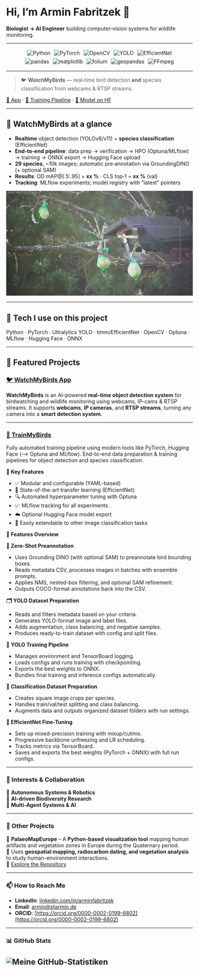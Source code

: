 # Hi, I’m Armin Fabritzek 👋
**Biologist → AI Engineer** building computer‑vision systems for wildlife monitoring.

--- 
<div align="center">
  <!-- row 1 -->
  <img src="https://img.shields.io/badge/Python-0057B8?style=for-the-badge&logo=python&logoColor=FFD700" alt="Python" width="80" style="margin:3px;"/>
  <img src="https://img.shields.io/badge/PyTorch-0057B8?style=for-the-badge&logo=PyTorch&logoColor=FFD700" alt="PyTorch" width="80" style="margin:3px;"/>
  <img src="https://img.shields.io/badge/OpenCV-0057B8?style=for-the-badge&logo=opencv&logoColor=FFD700" alt="OpenCV" width="80" style="margin:3px;"/>
  <img src="https://img.shields.io/badge/YOLO-0057B8?style=for-the-badge&logo=yolo&logoColor=FFD700" alt="YOLO" width="80" style="margin:3px;"/>
  <img src="https://img.shields.io/badge/EfficientNet-0057B8?style=for-the-badge&logo=efficientnet&logoColor=FFD700" alt="EfficientNet" width="80" style="margin:3px;"/>

  <br/>

  <!-- row 2 -->
  <img src="https://img.shields.io/badge/pandas-FFD700?style=for-the-badge&logo=pandas&logoColor=0057B8" alt="pandas" width="80" style="margin:3px;"/>
  <img src="https://img.shields.io/badge/matplotlib-FFD700?style=for-the-badge&logo=matplotlib&logoColor=0057B8" alt="matplotlib" width="80" style="margin:3px;"/>
  <img src="https://img.shields.io/badge/folium-FFD700?style=for-the-badge&logo=leaflet&logoColor=0057B8" alt="folium" width="80" style="margin:3px;"/>
  <img src="https://img.shields.io/badge/geopandas-FFD700?style=for-the-badge&logo=python&logoColor=0057B8" alt="geopandas" width="80" style="margin:3px;"/>
  <img src="https://img.shields.io/badge/FFmpeg-FFD700?style=for-the-badge&logo=ffmpeg&logoColor=0057B8" alt="FFmpeg" width="80" style="margin:3px;"/>
</div>

---

> 🐦 **WatchMyBirds** — real‑time bird detection **and** species classification from webcams & RTSP streams.

[🔗 App](https://github.com/arminfabritzek/WatchMyBirds) · [🧪 Training Pipeline](https://github.com/arminfabritzek/TrainMyBirds) · [🤗 Model on HF](https://huggingface.co/arminfabritzek/WatchMyBirds-Models/tree/main)

---

## 🚀 WatchMyBirds at a glance
- **Realtime** object detection (YOLOv8/v11) + **species classification** (EfficientNet)
- **End‑to‑end pipeline**: data prep → verification → HPO (Optuna/MLflow) → training → ONNX export → Hugging Face upload
- **29 species**, ~10k images; automatic pre‑annotation via GroundingDINO (+ optional SAM)
- **Results**: OD mAP@[.5:.95] = **xx %** · CLS top‑1 = **xx %** (val)
- **Tracking**: MLflow experiments; model registry with “latest” pointers

<a id="watchmybirds-demo"></a>

![WatchMyBirds Demo](https://raw.githubusercontent.com/arminfabritzek/WatchMyBirds/main/assets/birds_1280.gif)

---

## 🔧 Tech I use on this project
Python · PyTorch · Ultralytics YOLO · timm/EfficientNet · OpenCV · Optuna · MLflow · Hugging Face · ONNX


---

## 🚀 Featured Projects
### [🐦 WatchMyBirds App](https://github.com/arminfabritzek/WatchMyBirds)  
**WatchMyBirds** is an AI-powered **real-time object detection system** for birdwatching and wildlife monitoring using webcams, IP-cams & RTSP streams. It supports **webcams**, **IP cameras**, and **RTSP streams**, turning any camera into a **smart detection system**.

---

### [🧪 TrainMyBirds](https://github.com/arminfabritzek/TrainMyBirds)

Fully automated training pipeline using modern tools like PyTorch, Hugging Face (--> Optuna and MLflow). End-to-end data preparation & training pipelines for object detection and species classification.

**🧩 Key Features**

- ✅ Modular and configurable (YAML-based)
- 🧠 State-of-the-art transfer learning (EfficientNet)
- 🔍 Automated hyperparameter tuning with Optuna
- 📈 MLflow tracking for all experiments
- ☁️ Optional Hugging Face model export
- 🧪 Easily extendable to other image classification tasks


**🧭 Features Overview**

**🔎 Zero-Shot Preannotation**

- Uses Grounding DINO (with optional SAM) to preannotate bird bounding boxes.
- Reads metadata CSV, processes images in batches with ensemble prompts.
- Applies NMS, nested-box filtering, and optional SAM refinement.
- Outputs COCO-format annotations back into the CSV.

**🗂️ YOLO Dataset Preparation**

- Reads and filters metadata based on your criteria.
- Generates YOLO-format image and label files.
- Adds augmentation, class balancing, and negative samples.
- Produces ready-to-train dataset with config and split files.

**🚀 YOLO Training Pipeline**

- Manages environment and TensorBoard logging.
- Loads configs and runs training with checkpointing.
- Exports the best weights to ONNX.
- Bundles final training and inference configs automatically.

**🦜 Classification Dataset Preparation**

- Creates square image crops per species.
- Handles train/val/test splitting and class balancing.
- Augments data and outputs organized dataset folders with run settings.

**🎯 EfficientNet Fine-Tuning**

- Sets up mixed-precision training with mixup/cutmix.
- Progressive backbone unfreezing and LR scheduling.
- Tracks metrics via TensorBoard.
- Saves and exports the best weights (PyTorch + ONNX) with full run configs.

---


### 🚀 Interests & Collaboration

🦾 **Autonomous Systems & Robotics**  
🔬 **AI-driven Biodiversity Research**  
🤖 **Multi-Agent Systems & AI**  


---


### 📡 Other Projects
🔬 **PalaeoMapEurope** – A **Python-based visualization tool** mapping human artifacts and vegetation zones in Europe during the Quaternary period.  
📍 Uses **geospatial mapping, radiocarbon dating, and vegetation analysis** to study human-environment interactions.  
📂 [Explore the Repository](https://github.com/arminfabritzek/PalaeoMapEurope)  


---

### 📫 How to Reach Me
- **LinkedIn**: [linkedin.com/in/arminfabritzek](https://www.linkedin.com/in/arminfabritzek)
- **Email**: armin@starmin.de
- **ORCID**: [https://orcid.org/0000-0002-0199-6802](https://orcid.org/0000-0002-0199-6802)

---

### 📊 GitHub Stats
![Meine GitHub-Statistiken](https://github-readme-stats.vercel.app/api?username=arminfabritzek&show_icons=true&theme=radical)
---


<!---
arminfabritzek is a ✨ special ✨ repository because its `README.md` (this file) appears on your GitHub profile.
You can click the Preview link to take a look at your changes.
--->
